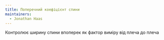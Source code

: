 ```yaml
---
title: Поперечний коефіцієнт спини
maintainers:
  - Jonathan Haas
---
```


Контролює ширину спини впоперек як фактор виміру від плеча до плеча
